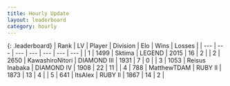 ```yaml
---
title: Hourly Update
layout: leaderboard
category: hourly
---
```


{: .leaderboard}
| Rank | LV | Player | Division | Elo | Wins | Losses |
| --- | --- | --- | --- | --- | --- | --- |
| <span data-change="0">1</span> | 1499 | <span title="ID: 353063">Sktima</span> | LEGEND | <span data-change="0">2015</span> | <span data-change="0">16</span> | <span data-change="0">2</span> |
| <span data-change="4">2</span> | 2650 | <span title="ID: 164871">KawashiroNitori</span> | DIAMOND III | <span data-change="72">1931</span> | <span data-change="6">7</span> | <span data-change="0">0</span> |
| <span data-change="-1">3</span> | 1053 | <span title="ID: 451068">Reisus Inabaka</span> | DIAMOND IV | <span data-change="33">1908</span> | <span data-change="5">22</span> | <span data-change="2">11</span> |
| <span data-change="-1">4</span> | 788 | <span title="ID: 366840">MatthewTDAM</span> | RUBY II | <span data-change="0">1873</span> | <span data-change="0">13</span> | <span data-change="0">4</span> |
| <span data-change="0">5</span> | 641 | <span title="ID: 479670">ItsAlex</span> | RUBY II | <span data-change="0">1867</span> | <span data-change="0">14</span> | <span data-change="0">2</span> |